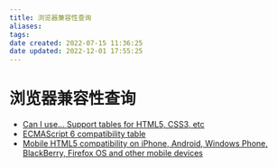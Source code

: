 ```yaml
---
title: 浏览器兼容性查询
aliases: 
tags: 
date created: 2022-07-15 11:36:25
date updated: 2022-12-01 17:55:25
---
```


# 浏览器兼容性查询

- [Can I use... Support tables for HTML5, CSS3, etc](https://caniuse.com/)
- [ECMAScript 6 compatibility table](http://kangax.github.io/compat-table/es6/)
- [Mobile HTML5 compatibility on iPhone, Android, Windows Phone, BlackBerry, Firefox OS and other mobile devices](http://mobilehtml5.org/)

